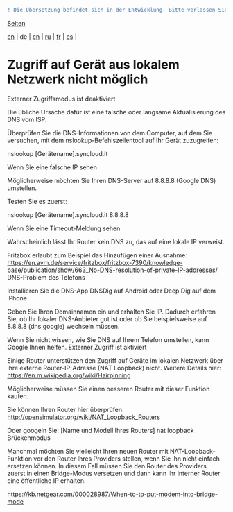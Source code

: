 ```diff
! Die Übersetzung befindet sich in der Entwicklung. Bitte verlassen Sie sich auf die englische Originalversion.
```

[Seiten](https://github.com/syncloud/docs/blob/master/de/index.md#seiten)

[en](https://github.com/syncloud/platform/wiki/Unable-to-access-device-from-local-network) | 
de | 
[cn](https://github.com/syncloud/docs/blob/master/cn/content/Unable-to-access-device-from-local-network.md) | 
[ru](https://github.com/syncloud/docs/blob/master/ru/content/Unable-to-access-device-from-local-network.md) | 
[fr](https://github.com/syncloud/docs/blob/master/fr/content/Unable-to-access-device-from-local-network.md) | 
[es](https://github.com/syncloud/docs/blob/master/es/content/Unable-to-access-device-from-local-network.md) | 

# Zugriff auf Gerät aus lokalem Netzwerk nicht möglich

Externer Zugriffsmodus ist deaktiviert

Die übliche Ursache dafür ist eine falsche oder langsame Aktualisierung des DNS vom ISP.

Überprüfen Sie die DNS-Informationen von dem Computer, auf dem Sie versuchen, mit dem nslookup-Befehlszeilentool auf Ihr Gerät zuzugreifen:

nslookup [Gerätename].syncloud.it

Wenn Sie eine falsche IP sehen

Möglicherweise möchten Sie Ihren DNS-Server auf 8.8.8.8 (Google DNS) umstellen.

Testen Sie es zuerst:

nslookup [Gerätename].syncloud.it 8.8.8.8

Wenn Sie eine Timeout-Meldung sehen

Wahrscheinlich lässt Ihr Router kein DNS zu, das auf eine lokale IP verweist.

Fritzbox erlaubt zum Beispiel das Hinzufügen einer Ausnahme: https://en.avm.de/service/fritzbox/fritzbox-7390/knowledge-base/publication/show/663_No-DNS-resolution-of-private-IP-addresses/
DNS-Problem des Telefons

Installieren Sie die DNS-App DNSDig auf Android oder Deep Dig auf dem iPhone

Geben Sie Ihren Domainnamen ein und erhalten Sie IP. Dadurch erfahren Sie, ob Ihr lokaler DNS-Anbieter gut ist oder ob Sie beispielsweise auf 8.8.8.8 (dns.google) wechseln müssen.

Wenn Sie nicht wissen, wie Sie DNS auf Ihrem Telefon umstellen, kann Google Ihnen helfen.
Externer Zugriff ist aktiviert

Einige Router unterstützen den Zugriff auf Geräte im lokalen Netzwerk über ihre externe Router-IP-Adresse (NAT Loopback) nicht. Weitere Details hier: https://en.m.wikipedia.org/wiki/Hairpinning

Möglicherweise müssen Sie einen besseren Router mit dieser Funktion kaufen.

Sie können Ihren Router hier überprüfen: http://opensimulator.org/wiki/NAT_Loopback_Routers

Oder googeln Sie: [Name und Modell Ihres Routers] nat loopback
Brückenmodus

Manchmal möchten Sie vielleicht Ihren neuen Router mit NAT-Loopback-Funktion vor den Router Ihres Providers stellen, wenn Sie ihn nicht einfach ersetzen können. In diesem Fall müssen Sie den Router des Providers zuerst in einen Bridge-Modus versetzen und dann kann Ihr interner Router eine öffentliche IP erhalten.

https://kb.netgear.com/000028987/When-to-to-put-modem-into-bridge-mode
